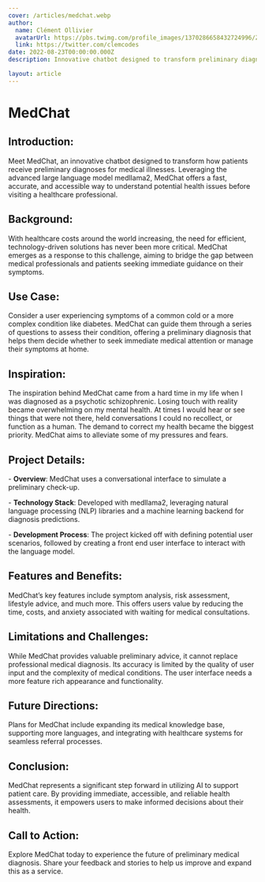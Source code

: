 ```yaml
---
cover: /articles/medchat.webp
author:
  name: Clément Ollivier
  avatarUrl: https://pbs.twimg.com/profile_images/1370286658432724996/ZMSDzzIi_400x400.jpg
  link: https://twitter.com/clemcodes
date: 2022-08-23T00:00:00.000Z
description: Innovative chatbot designed to transform preliminary diagnoses.

layout: article
---
```


# MedChat

## **Introduction**:

Meet MedChat, an innovative chatbot designed to transform how patients receive preliminary diagnoses for medical illnesses. Leveraging the advanced large language model medllama2, MedChat offers a fast, accurate, and accessible way to understand potential health issues before visiting a healthcare professional.

## **Background**:

With healthcare costs around the world increasing, the need for efficient, technology-driven solutions has never been more critical. MedChat emerges as a response to this challenge, aiming to bridge the gap between medical professionals and patients seeking immediate guidance on their symptoms.

## **Use Case**:

Consider a user experiencing symptoms of a common cold or a more complex condition like diabetes. MedChat can guide them through a series of questions to assess their condition, offering a preliminary diagnosis that helps them decide whether to seek immediate medical attention or manage their symptoms at home.

## **Inspiration**:

The inspiration behind MedChat came from a hard time in my life when I was diagnosed as a psychotic schizophrenic. Losing touch with reality became overwhelming on my mental health. At times I would hear or see things that were not there, held conversations I could no recollect, or function as a human. The demand to correct my health became the biggest priority. MedChat aims to alleviate some of my pressures and fears.

## **Project Details**:

\- **Overview**: MedChat uses a conversational interface to simulate a preliminary check-up.

\- **Technology Stack**: Developed with medllama2, leveraging natural language processing (NLP) libraries and a machine learning backend for diagnosis predictions.

\- **Development Process**: The project kicked off with defining potential user scenarios, followed by creating a front end user interface to interact with the language model.

## **Features and Benefits**:

MedChat’s key features include symptom analysis, risk assessment, lifestyle advice, and much more. This offers users value by reducing the time, costs, and anxiety associated with waiting for medical consultations.

## **Limitations and Challenges**:

While MedChat provides valuable preliminary advice, it cannot replace professional medical diagnosis. Its accuracy is limited by the quality of user input and the complexity of medical conditions. The user interface needs a more feature rich appearance and functionality.

## **Future Directions**:

Plans for MedChat include expanding its medical knowledge base, supporting more languages, and integrating with healthcare systems for seamless referral processes.

## **Conclusion**:

MedChat represents a significant step forward in utilizing AI to support patient care. By providing immediate, accessible, and reliable health assessments, it empowers users to make informed decisions about their health.

## **Call to Action**:

Explore MedChat today to experience the future of preliminary medical diagnosis. Share your feedback and stories to help us improve and expand this as a service.
